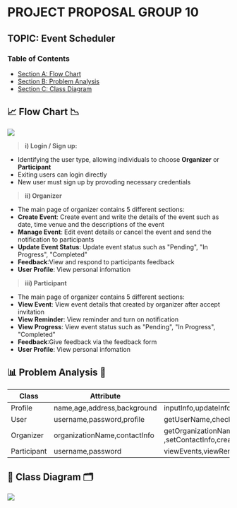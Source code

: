 # PROJECT PROPOSAL GROUP 10
## TOPIC: Event Scheduler

### Table of Contents
- [Section A: Flow Chart](##Flow-Chart)
- [Section B: Problem Analysis](##Problem-Analysis)
- [Section C: Class Diagram](##Class-Diagram)

## 📈 Flow Chart 📉
<image src = "Image/Flowchart.jpeg">
  
> __i) Login / Sign up:__
  - Identifying the user type, allowing individuals to choose **Organizer** or **Participant**
  - Exiting users can login directly
  - New user must sign up by provoding necessary credentials

> __ii) Organizer__
  - The main page of organizer contains 5 different sections:
  - **Create Event**: Create event and write the details of the event such as date, time venue and the descriptions of the event
  - **Manage Event**: Edit event details or cancel the event and send the notification to participants
  - **Update Event Status**: Update event status such as "Pending", "In Progress", "Completed"
  - **Feedback**:View and respond to participants feedback
  - **User Profile**: View personal infomation

> __iii) Participant__
   - The main page of organizer contains 5 different sections:
  - **View Event**: View event details that created by organizer after accept invitation
  - **View Reminder**: View reminder and turn on notification
  - **View Progress**: View event status such as "Pending", "In Progress", "Completed"
  - **Feedback**:Give feedback via the feedback form
  - **User Profile**: View personal infomation
    
## 📊 Problem Analysis 📑

| Class                      | Attribute          | Method       |
|----------------------------|--------------------|--------------|
|Profile            |name,age,address,background| inputInfo,updateInfo,viewInfo,getName,getAge,getAddress,getBackground|
|User|username,password,profile|getUserName,checkPassword,inputProfile,updateProfile,viewProfile|
|Organizer|organizationName,contactInfo|getOrganizationName,getContactInfo,setOrganizationName ,setContactInfo,createEvent,cancelEvent,viewEvents,updateEvent,sendInvitations,menu|
|Participant|username,password|viewEvents,viewReminder,trackProgress,feedback,menu|

## 🧾 Class Diagram 🗂️
<image src = "Image/PT2 Project UML.png">


